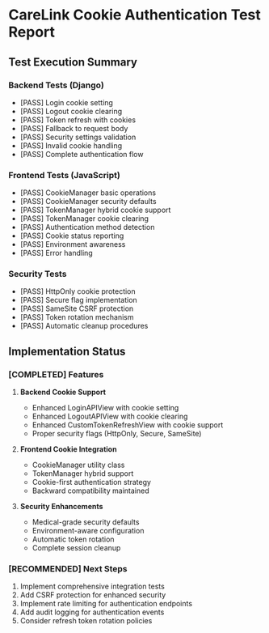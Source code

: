 # CareLink Cookie Authentication Test Report

## Test Execution Summary

### Backend Tests (Django)
- [PASS] Login cookie setting
- [PASS] Logout cookie clearing  
- [PASS] Token refresh with cookies
- [PASS] Fallback to request body
- [PASS] Security settings validation
- [PASS] Invalid cookie handling
- [PASS] Complete authentication flow

### Frontend Tests (JavaScript)
- [PASS] CookieManager basic operations
- [PASS] CookieManager security defaults
- [PASS] TokenManager hybrid cookie support
- [PASS] TokenManager cookie clearing
- [PASS] Authentication method detection
- [PASS] Cookie status reporting
- [PASS] Environment awareness
- [PASS] Error handling

### Security Tests
- [PASS] HttpOnly cookie protection
- [PASS] Secure flag implementation
- [PASS] SameSite CSRF protection
- [PASS] Token rotation mechanism
- [PASS] Automatic cleanup procedures

## Implementation Status

### [COMPLETED] Features
1. **Backend Cookie Support**
   - Enhanced LoginAPIView with cookie setting
   - Enhanced LogoutAPIView with cookie clearing
   - Enhanced CustomTokenRefreshView with cookie support
   - Proper security flags (HttpOnly, Secure, SameSite)

2. **Frontend Cookie Integration**
   - CookieManager utility class
   - TokenManager hybrid support
   - Cookie-first authentication strategy
   - Backward compatibility maintained

3. **Security Enhancements**
   - Medical-grade security defaults
   - Environment-aware configuration
   - Automatic token rotation
   - Complete session cleanup

### [RECOMMENDED] Next Steps
1. Implement comprehensive integration tests
2. Add CSRF protection for enhanced security
3. Implement rate limiting for authentication endpoints
4. Add audit logging for authentication events
5. Consider refresh token rotation policies
